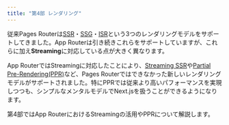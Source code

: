 ```yaml
---
title: "第4部 レンダリング"
---
```


従来Pages Routerは[SSR](https://nextjs.org/docs/pages/building-your-application/rendering/server-side-rendering)・[SSG](https://nextjs.org/docs/pages/building-your-application/rendering/static-site-generation)・[ISR](https://nextjs.org/docs/pages/building-your-application/data-fetching/incremental-static-regeneration)という3つのレンダリングモデルをサポートしてきました。App Routerは引き続きこれらをサポートしていますが、これらに加え**Streaming**に対応している点が大きく異なります。

App RouterではStreamingに対応したことにより、[Streaming SSR](https://nextjs.org/docs/app/building-your-application/rendering/server-components#streaming)や[Partial Pre-Rendering(PPR)](https://nextjs.org/docs/app/api-reference/next-config-js/partial-prerendering)など、Pages Routerではできなかった新しいレンダリングモデルがサポートされました。特にPPRでは従来より高いパフォーマンスを実現しつつも、シンプルなメンタルモデルでNext.jsを扱うことができるようになります。

第4部ではApp RouterにおけるStreamingの活用やPPRについて解説します。
